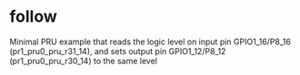 follow
======

Minimal PRU example that reads the logic level on input pin GPIO1_16/P8_16 
(pr1_pru0_pru_r31_14), and sets output pin GPIO1_12/P8_12 (pr1_pru0_pru_r30_14) 
to the same level

